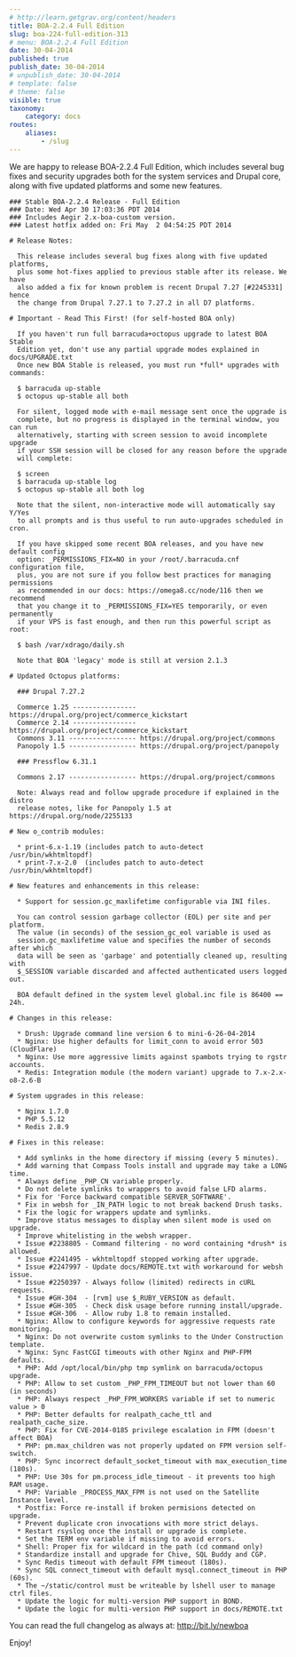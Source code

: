 ```yaml
---
# http://learn.getgrav.org/content/headers
title: BOA-2.2.4 Full Edition
slug: boa-224-full-edition-313
# menu: BOA-2.2.4 Full Edition
date: 30-04-2014
published: true
publish_date: 30-04-2014
# unpublish_date: 30-04-2014
# template: false
# theme: false
visible: true
taxonomy:
    category: docs
routes:
    aliases:
        - /slug
---
```


 We are happy to release BOA-2.2.4 Full Edition, which includes several bug fixes and security upgrades both for the system services and Drupal core, along with five updated platforms and some new features.

 
    ### Stable BOA-2.2.4 Release - Full Edition
    ### Date: Wed Apr 30 17:03:36 PDT 2014
    ### Includes Aegir 2.x-boa-custom version.
    ### Latest hotfix added on: Fri May  2 04:54:25 PDT 2014
    
    # Release Notes:
    
      This release includes several bug fixes along with five updated platforms,
      plus some hot-fixes applied to previous stable after its release. We have
      also added a fix for known problem is recent Drupal 7.27 [#2245331] hence
      the change from Drupal 7.27.1 to 7.27.2 in all D7 platforms.
    
    # Important - Read This First! (for self-hosted BOA only)
    
      If you haven't run full barracuda+octopus upgrade to latest BOA Stable
      Edition yet, don't use any partial upgrade modes explained in docs/UPGRADE.txt
      Once new BOA Stable is released, you must run *full* upgrades with commands:
    
      $ barracuda up-stable
      $ octopus up-stable all both
    
      For silent, logged mode with e-mail message sent once the upgrade is
      complete, but no progress is displayed in the terminal window, you can run
      alternatively, starting with screen session to avoid incomplete upgrade
      if your SSH session will be closed for any reason before the upgrade
      will complete:
    
      $ screen
      $ barracuda up-stable log
      $ octopus up-stable all both log
    
      Note that the silent, non-interactive mode will automatically say Y/Yes
      to all prompts and is thus useful to run auto-upgrades scheduled in cron.
    
      If you have skipped some recent BOA releases, and you have new default config
      option: _PERMISSIONS_FIX=NO in your /root/.barracuda.cnf configuration file,
      plus, you are not sure if you follow best practices for managing permissions
      as recommended in our docs: https://omega8.cc/node/116 then we recommend
      that you change it to _PERMISSIONS_FIX=YES temporarily, or even permanently
      if your VPS is fast enough, and then run this powerful script as root:
    
      $ bash /var/xdrago/daily.sh
    
      Note that BOA 'legacy' mode is still at version 2.1.3
    
    # Updated Octopus platforms:
    
      ### Drupal 7.27.2
    
      Commerce 1.25 ---------------- https://drupal.org/project/commerce_kickstart
      Commerce 2.14 ---------------- https://drupal.org/project/commerce_kickstart
      Commons 3.11 ----------------- https://drupal.org/project/commons
      Panopoly 1.5 ----------------- https://drupal.org/project/panopoly
    
      ### Pressflow 6.31.1
    
      Commons 2.17 ----------------- https://drupal.org/project/commons
    
      Note: Always read and follow upgrade procedure if explained in the distro
      release notes, like for Panopoly 1.5 at https://drupal.org/node/2255133
    
    # New o_contrib modules:
    
      * print-6.x-1.19 (includes patch to auto-detect /usr/bin/wkhtmltopdf)
      * print-7.x-2.0  (includes patch to auto-detect /usr/bin/wkhtmltopdf)
    
    # New features and enhancements in this release:
    
      * Support for session.gc_maxlifetime configurable via INI files.
    
      You can control session garbage collector (EOL) per site and per platform.
      The value (in seconds) of the session_gc_eol variable is used as
      session.gc_maxlifetime value and specifies the number of seconds after which
      data will be seen as 'garbage' and potentially cleaned up, resulting with
      $_SESSION variable discarded and affected authenticated users logged out.
    
      BOA default defined in the system level global.inc file is 86400 == 24h.
    
    # Changes in this release:
    
      * Drush: Upgrade command line version 6 to mini-6-26-04-2014
      * Nginx: Use higher defaults for limit_conn to avoid error 503 (CloudFlare)
      * Nginx: Use more aggressive limits against spambots trying to rgstr accounts.
      * Redis: Integration module (the modern variant) upgrade to 7.x-2.x-o8-2.6-B
    
    # System upgrades in this release:
    
      * Nginx 1.7.0
      * PHP 5.5.12
      * Redis 2.8.9
    
    # Fixes in this release:
    
      * Add symlinks in the home directory if missing (every 5 minutes).
      * Add warning that Compass Tools install and upgrade may take a LONG time.
      * Always define _PHP_CN variable properly.
      * Do not delete symlinks to wrappers to avoid false LFD alarms.
      * Fix for 'Force backward compatible SERVER_SOFTWARE'.
      * Fix in websh for _IN_PATH logic to not break backend Drush tasks.
      * Fix the logic for wrappers update and symlinks.
      * Improve status messages to display when silent mode is used on upgrade.
      * Improve whitelisting in the websh wrapper.
      * Issue #2238805 - Command filtering - no word containing *drush* is allowed.
      * Issue #2241495 - wkhtmltopdf stopped working after upgrade.
      * Issue #2247997 - Update docs/REMOTE.txt with workaround for websh issue.
      * Issue #2250397 - Always follow (limited) redirects in cURL requests.
      * Issue #GH-304  - [rvm] use $_RUBY_VERSION as default.
      * Issue #GH-305  - Check disk usage before running install/upgrade.
      * Issue #GH-306  - Allow ruby 1.8 to remain installed.
      * Nginx: Allow to configure keywords for aggressive requests rate monitoring.
      * Nginx: Do not overwrite custom symlinks to the Under Construction template.
      * Nginx: Sync FastCGI timeouts with other Nginx and PHP-FPM defaults.
      * PHP: Add /opt/local/bin/php tmp symlink on barracuda/octopus upgrade.
      * PHP: Allow to set custom _PHP_FPM_TIMEOUT but not lower than 60 (in seconds)
      * PHP: Always respect _PHP_FPM_WORKERS variable if set to numeric value > 0
      * PHP: Better defaults for realpath_cache_ttl and realpath_cache_size.
      * PHP: Fix for CVE-2014-0185 privilege escalation in FPM (doesn't affect BOA)
      * PHP: pm.max_children was not properly updated on FPM version self-switch.
      * PHP: Sync incorrect default_socket_timeout with max_execution_time (180s).
      * PHP: Use 30s for pm.process_idle_timeout - it prevents too high RAM usage.
      * PHP: Variable _PROCESS_MAX_FPM is not used on the Satellite Instance level.
      * Postfix: Force re-install if broken permisions detected on upgrade.
      * Prevent duplicate cron invocations with more strict delays.
      * Restart rsyslog once the install or upgrade is complete.
      * Set the TERM env variable if missing to avoid errors.
      * Shell: Proper fix for wildcard in the path (cd command only)
      * Standardize install and upgrade for Chive, SQL Buddy and CGP.
      * Sync Redis timeout with default FPM timeout (180s).
      * Sync SQL connect_timeout with default mysql.connect_timeout in PHP (60s).
      * The ~/static/control must be writeable by lshell user to manage ctrl files.
      * Update the logic for multi-version PHP support in BOND.
      * Update the logic for multi-version PHP support in docs/REMOTE.txt
    


 You can read the full changelog as always at: http://bit.ly/newboa

Enjoy!
